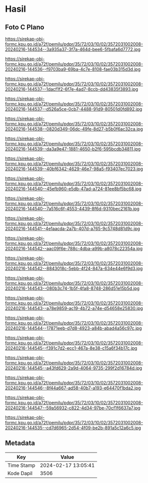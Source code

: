 # Hasil

## Foto C Plano

https://sirekap-obj-formc.kpu.go.id/a72f/pemilu/pdpr/35/72/03/10/02/3572031002008-20240216-144534--3a935a37-3f7a-464d-bee6-5fbafa6d7772.jpg

https://sirekap-obj-formc.kpu.go.id/a72f/pemilu/pdpr/35/72/03/10/02/3572031002008-20240216-144536--f9703ba9-69ba-4c7e-8108-fae03b315d3d.jpg

https://sirekap-obj-formc.kpu.go.id/a72f/pemilu/pdpr/35/72/03/10/02/3572031002008-20240216-144537--1dacf1f2-6f7e-4ad7-8ccb-dd43835f3893.jpg

https://sirekap-obj-formc.kpu.go.id/a72f/pemilu/pdpr/35/72/03/10/02/3572031002008-20240216-144537--d526a5ce-0cb7-4488-91d9-80501d0fd892.jpg

https://sirekap-obj-formc.kpu.go.id/a72f/pemilu/pdpr/35/72/03/10/02/3572031002008-20240216-144538--0820d349-06dc-49fe-8d27-b5b0f6ac32ca.jpg

https://sirekap-obj-formc.kpu.go.id/a72f/pemilu/pdpr/35/72/03/10/02/3572031002008-20240216-144539--da3a9e47-1881-4650-b2f6-595bcdb34811.jpg

https://sirekap-obj-formc.kpu.go.id/a72f/pemilu/pdpr/35/72/03/10/02/3572031002008-20240216-144539--40bf6342-4629-46e7-98a5-f93407ec7023.jpg

https://sirekap-obj-formc.kpu.go.id/a72f/pemilu/pdpr/35/72/03/10/02/3572031002008-20240216-144540--45efb960-e5db-47ad-a724-81ee8bf5bc68.jpg

https://sirekap-obj-formc.kpu.go.id/a72f/pemilu/pdpr/35/72/03/10/02/3572031002008-20240216-144540--7a516c6f-4553-4439-8f6d-9310bec2161b.jpg

https://sirekap-obj-formc.kpu.go.id/a72f/pemilu/pdpr/35/72/03/10/02/3572031002008-20240216-144541--4e1aacda-2a7b-407d-a765-9c5748d81d9c.jpg

https://sirekap-obj-formc.kpu.go.id/a72f/pemilu/pdpr/35/72/03/10/02/3572031002008-20240216-144542--aac09f6e-788c-4dba-a99b-a8078c22354a.jpg

https://sirekap-obj-formc.kpu.go.id/a72f/pemilu/pdpr/35/72/03/10/02/3572031002008-20240216-144542--8843018c-5ebb-4f24-847a-634e44e6f9d3.jpg

https://sirekap-obj-formc.kpu.go.id/a72f/pemilu/pdpr/35/72/03/10/02/3572031002008-20240216-144543--080b3c74-1b5f-4fa8-8748-286d51e15b5d.jpg

https://sirekap-obj-formc.kpu.go.id/a72f/pemilu/pdpr/35/72/03/10/02/3572031002008-20240216-144543--a78e9859-ac19-4b72-a74e-d54658e25830.jpg

https://sirekap-obj-formc.kpu.go.id/a72f/pemilu/pdpr/35/72/03/10/02/3572031002008-20240216-144544--17871eeb-d7d8-4923-a84b-abad4a56c97c.jpg

https://sirekap-obj-formc.kpu.go.id/a72f/pemilu/pdpr/35/72/03/10/02/3572031002008-20240216-144545--f391c7d2-ecc1-467a-8e38-c15a6f34b17c.jpg

https://sirekap-obj-formc.kpu.go.id/a72f/pemilu/pdpr/35/72/03/10/02/3572031002008-20240216-144545--a43fd629-2a9d-4064-9735-299f2d16784d.jpg

https://sirekap-obj-formc.kpu.go.id/a72f/pemilu/pdpr/35/72/03/10/02/3572031002008-20240216-144546--8f44a667-ad58-40b7-a193-e64470f1bda2.jpg

https://sirekap-obj-formc.kpu.go.id/a72f/pemilu/pdpr/35/72/03/10/02/3572031002008-20240216-144547--59a56932-c822-4d34-97be-70cf1f6637a7.jpg

https://sirekap-obj-formc.kpu.go.id/a72f/pemilu/pdpr/35/72/03/10/02/3572031002008-20240216-144535--cd7d6965-2d54-4f09-be2b-891a5c12a6c5.jpg


## Metadata

| Key        | Value               |
| ---------- | ------------------- |
| Time Stamp | 2024-02-17 13:05:41 |
| Kode Dapil | 3506                |




